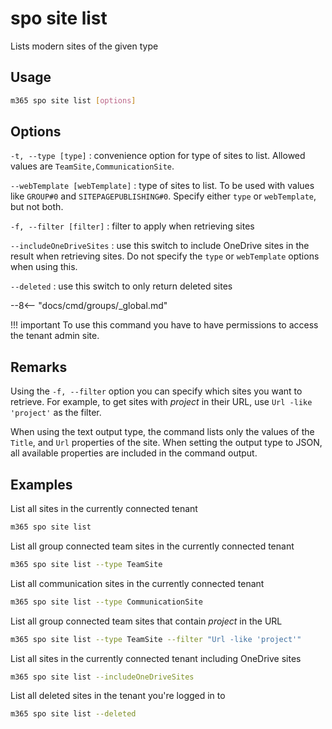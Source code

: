 # spo site list

Lists modern sites of the given type

## Usage

```sh
m365 spo site list [options]
```

## Options

`-t, --type [type]`
: convenience option for type of sites to list. Allowed values are `TeamSite,CommunicationSite`.

`--webTemplate [webTemplate]`
: type of sites to list. To be used with values like `GROUP#0` and `SITEPAGEPUBLISHING#0`. Specify either `type` or `webTemplate`, but not both.  

`-f, --filter [filter]`
: filter to apply when retrieving sites

`--includeOneDriveSites`
: use this switch to include OneDrive sites in the result when retrieving sites. Do not specify the `type` or `webTemplate` options when using this.

`--deleted`
: use this switch to only return deleted sites

--8<-- "docs/cmd/groups/_global.md"

!!! important
    To use this command you have to have permissions to access the tenant admin site.

## Remarks

Using the `-f, --filter` option you can specify which sites you want to retrieve. For example, to get sites with _project_ in their URL, use `Url -like 'project'` as the filter.

When using the text output type, the command lists only the values of the `Title`, and `Url` properties of the site. When setting the output type to JSON, all available properties are included in the command output.

## Examples

List all sites in the currently connected tenant

```sh
m365 spo site list
```

List all group connected team sites in the currently connected tenant

```sh
m365 spo site list --type TeamSite
```

List all communication sites in the currently connected tenant

```sh
m365 spo site list --type CommunicationSite
```

List all group connected team sites that contain _project_ in the URL

```sh
m365 spo site list --type TeamSite --filter "Url -like 'project'"
```

List all sites in the currently connected tenant including OneDrive sites

```sh
m365 spo site list --includeOneDriveSites
```

List all deleted sites in the tenant you're logged in to

```sh
m365 spo site list --deleted
```
